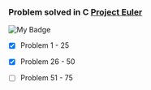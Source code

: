 ### Problem solved in C [Project Euler](https://projecteuler.net/) 
![My Badge](https://projecteuler.net/profile/summersad.png)

- [x] Problem 1 - 25
- [x] Problem 26 - 50
- [ ] Problem 51 - 75

